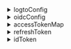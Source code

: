 <details>
  <summary>logtoConfig</summary>

**Type**

`LogtoConfig`

</details>

<details>
  <summary>oidcConfig</summary>

**Type**

`OidcConfigResponse?`

</details>

<details>
  <summary>accessTokenMap</summary>

**Type**

`Map<string, AccessToken>`

**Key**

- The key should be constructed with `scope` and `resource`.
- The values in `scope` should be sorted alphabetically and joined with space.
- The key should be constructed in the pattern: `${scope}@${resource}`.
- If the `scope` or `resource` is null or empty, their value should be treated as empty.

E.g., `"offline_access openid read:usr@https://logto.dev/api"`, `"@https://logto.dev/api"`, `"openid@"`, `"@"`.

**Value**

- `AccessToken`, which uses `expiresAt` property to indicate the exact time when an access token is expired.

**Notes**

- The `scope` will always be a null value for we don’t support custom scopes in Logto V1.
- When building the access token key to store an access token:
  - `scope` will always be a null value.
  - if the access token is not a jwt, treat the `resource` as a null value.
  - if the access token is a jwt, decode the access token and use the payload’s `aud` claim value as the `resource` part of the access token key.

</details>

<details>
  <summary>refreshToken</summary>

**Type**

`string?`

**Notes**

`refreshToken` will be set or updated under circumstances below:

- Load `refreshToken` from the storage.
- The server returns a `refreshToken` in the response on fetch token successfully.
- Sign out (will be set to `null`).

</details>

<details>
  <summary>idToken</summary>

**Type**

`string?`

**Notes**

- `idToken` should be verified if it comes from the backend.
- `idToken` will be set or updated under circumstances below:
  - Load `idToken` from the storage.
  - The server returns an `idToken` in the response on fetch token successfully.
  - Sign out (will be set to `null`).

</details>

